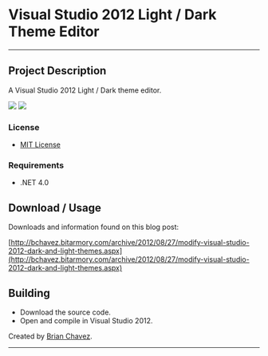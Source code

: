 Visual Studio 2012 Light / Dark Theme Editor
===============================
-------------------------------

Project Description
-------------------
A Visual Studio 2012 Light / Dark theme editor.

![](http://bchavez.bitarmory.com/images/bchavez_bitarmory_com/WindowsLiveWriter/ModifyVisualStudio2012DarkandLightThemes_86C5/image_23bc3ffa-d5d3-41ba-a319-7f9a74a45fc2.png) ![](http://bchavez.bitarmory.com/images/bchavez_bitarmory_com/WindowsLiveWriter/ModifyVisualStudio2012DarkandLightThemes_86C5/image_6167e3db-c8c5-4cb6-b360-23c7aae0b902.png)


### License
* [MIT License](https://github.com/bchavez/VisualThemeEditor2012/blob/master/LICENSE)

### Requirements
* .NET 4.0

Download / Usage
----------------
Downloads and information found on this blog post:

[http://bchavez.bitarmory.com/archive/2012/08/27/modify-visual-studio-2012-dark-and-light-themes.aspx](http://bchavez.bitarmory.com/archive/2012/08/27/modify-visual-studio-2012-dark-and-light-themes.aspx)

Building
--------
* Download the source code.
* Open and compile in Visual Studio 2012.


Created by [Brian Chavez](http://bchavez.bitarmory.com).

---